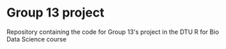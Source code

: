 # Group 13 project
Repository containing the code for Group 13's project in the DTU R for Bio Data Science course
